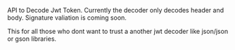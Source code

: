 API to Decode Jwt Token.
Currently the decoder only decodes header and body. Signature valiation is coming soon.

This for all those who dont want to trust a another jwt decoder like json/json or gson libraries.
